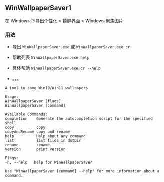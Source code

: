 ## WinWallpaperSaver1

在 Windows 下导出个性化 > 锁屏界面 > Windows 聚焦图片

### 用法

- 导出 `WinWallpaperSaver.exe` 或 `WinWallpaperSaver.exe cr`

- 帮助列表 `WinWallpaperSaver.exe help`

- 具体帮助  `WinWallpaperSaver.exe cr --help`

- 。。。

```
A tool to save Win10/Win11 wallpapers

Usage:
WinWallpaperSaver [flags]
WinWallpaperSaver [command]

Available Commands:
completion    Generate the autocompletion script for the specified shell
copy          copy
copyAndRename copy and rename
help          Help about any command
list          list files in dstDir
rename        rename
version       print version

Flags:
-h, --help   help for WinWallpaperSaver

Use "WinWallpaperSaver [command] --help" for more information about a command.
```

